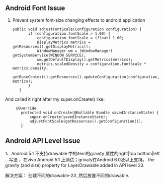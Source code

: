 ## Android Font Issue
1. Prevent system font-size changing effects to android application

       public void adjustFontScale(Configuration configuration) {
              if (configuration.fontScale > 1.00) {
                  configuration.fontScale = (float) 1.00;
                  DisplayMetrics metrics = getResources().getDisplayMetrics();
                  WindowManager wm = (WindowManager) getSystemService(WINDOW_SERVICE);
                  wm.getDefaultDisplay().getMetrics(metrics);
                  metrics.scaledDensity = configuration.fontScale * metrics.density;
                  getBaseContext().getResources().updateConfiguration(configuration, metrics);
              }
          }
    
  And called it right after my super.onCreate() like:
  
         @Override
           protected void onCreate(@Nullable Bundle savedInstanceState) {
               super.onCreate(savedInstanceState);
               adjustFontScale(getResources().getConfiguration());
           }
 
## Android API Level Issue
1、Android 5.1 不支持drawable 中的item的gravity 属性的right|top bottom|left ...写法 ，在vivo Android 5.1 上测试；grivaty在Android 6.0及以上支持。
 the gravity (and size) property for LayerDrawable  added in API level 23.
 
 解决方案：
 创建不同的drawable-23 ,然后放置不同的drawable.
